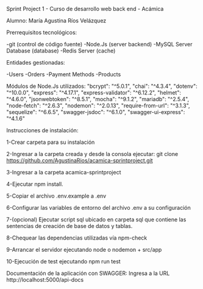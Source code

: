 Sprint Project 1 - Curso de desarrollo web back end - Acámica

Alumno: María Agustina Ríos Velázquez

Prerrequisitos tecnológicos:

-git (control de código fuente)
-Node.Js (server backend)
-MySQL Server Database (database)
-Redis Server (cache)

Entidades gestionadas:

-Users
-Orders
-Payment Methods
-Products

Módulos de Node.Js utilizados:
"bcrypt": "^5.0.1",
"chai": "^4.3.4",
"dotenv": "^10.0.0",
"express": "^4.17.1",
"express-validator": "^6.12.2",
"helmet": "^4.6.0",
"jsonwebtoken": "^8.5.1",
"mocha": "^9.1.2",
"mariadb": "^2.5.4",
"node-fetch": "^2.6.3",
"nodemon": "^2.0.13",
"require-from-url": "^3.1.3",
"sequelize": "^6.6.5",
"swagger-jsdoc": "^6.1.0",
"swagger-ui-express": "^4.1.6"

Instrucciones de instalación:

1-Crear carpeta para su instalación

2-Ingresar a la carpeta creada y desde la consola ejecutar: git clone https://github.com/AgustinaRios/acamica-sprintproject.git

3-Ingresar a la carpeta acamica-sprintproject

4-Ejecutar npm install.

5-Copiar el archivo .env.example a .env

6-Configurar las variables de entorno del archivo .env a su configuración

7-(opcional) Ejecutar script sql ubicado en carpeta sql que contiene las sentencias de creación de base de datos y tablas.

8-Chequear las dependencias utilizadas vía npm-check

9-Arrancar el servidor ejecutando node o nodemon + src/app

10-Ejecución de test ejecutando npm run test


Documentación de la aplicación con SWAGGER:
Ingresa a la URL http://localhost:5000/api-docs







